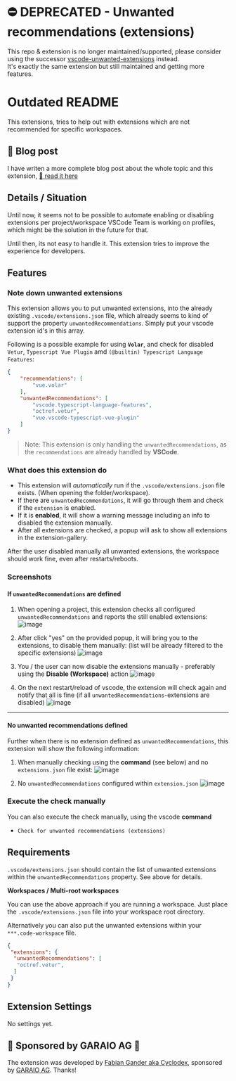 # ⛔️ DEPRECATED - Unwanted recommendations (extensions)

This repo & extension is no longer maintained/supported, please consider using the successor [vscode-unwanted-extensions](https://github.com/SoulcodeAgency/vscode-unwanted-extensions) instead.  
It's exactly the same extension but still maintained and getting more features.

# Outdated README

This extensions, tries to help out with extensions which are not recommended for specific workspaces.

## 📖 Blog post

I have writen a more complete blog post about the whole topic and this extension, [👀 read it here](https://www.garaio.com/blog/vscode-extensions-unwanted-recommendations)

## Details / Situation

Until now, it seems not to be possible to automate enabling or disabling extensions per project/workspace
VSCode Team is working on profiles, which might be the solution in the future for that.

Until then, its not easy to handle it. This extension tries to improve the experience for developers.

## Features

### Note down unwanted extensions

This extension allows you to put unwanted extensions, into the already existing `.vscode/extensions.json` file, which already seems to kind of support the property `unwantedRecommendations`. Simply put your vscode extension id's in this array.

Following is a possible example for using **`Volar`**, and check for disabled `Vetur`, `Typescript Vue Plugin` amd `(@builtin) Typescript Language Features`:

```json
{
    "recommendations": [
        "vue.volar"
    ],
    "unwantedRecommendations": [
        "vscode.typescript-language-features",
        "octref.vetur",
        "vue.vscode-typescript-vue-plugin"
    ]
}
```

> Note: This extension is only handling the `unwantedRecommendations`, as the `recommendations` are already handled by **VSCode**.

### What does this extension do

* This extension will *automatically* run if the `.vscode/extensions.json` file exists. (When opening the folder/workspace).
* If there are `unwantedRecommendations`, it will go through them and check if the `extension` is enabled.
* If it is **enabled**, it will show a warning message including an info to disabled the extension manually.
* After all extensions are checked, a popup will ask to show all extensions in the extension-gallery.

After the user disabled manually all unwanted extensions, the workspace should work fine, even after restarts/reboots.

<!-- For example if there is an image subfolder under your extension project workspace:

\!\[feature X\]\(images/feature-x.png\)

> Tip: Many popular extensions utilize animations. This is an excellent way to show off your extension! We recommend short, focused animations that are easy to follow. -->

### Screenshots

#### If `unwantedRecommendations` are defined

1. When opening a project, this extension checks all configured `unwantedRecommendations` and reports the still enabled extensions:
![image](https://user-images.githubusercontent.com/840929/211357086-5c4428ac-d849-4fd4-b178-68e84a513e0b.png)

1. After click "yes" on the provided popup, it will bring you to the extensions, to disable them manually: (list will be already filtered to the specific extensions)
![image](https://user-images.githubusercontent.com/840929/211357256-536e539e-c6e0-4e3a-9419-a9412304faf2.png)

1. You / the user can now disable the extensions manually - preferably using the **Disable (Workspace)** action
![image](https://user-images.githubusercontent.com/840929/211357536-c6de209c-f52d-4ff8-b1b8-5e5349de04b0.png)

1. On the next restart/reload of vscode, the extension will check again and notify that all is fine (if all `unwantedRecommendations`-extensions are disabled)
![image](https://user-images.githubusercontent.com/840929/211357704-63f4c7f0-f393-4155-abe7-0798f3d5fe77.png)

----

#### No unwanted recommendations defined

Further when there is no extension defined as `unwantedRecommendations`, this extension will show the following information:

1. When manually checking using the **command** (see below) and no `extensions.json` file exist:
![image](https://user-images.githubusercontent.com/840929/211356852-d2d72204-4ae8-4514-a86b-e5ac5660d2b6.png)

1. No `unwantedRecommendations` configured within `extension.json`
![image](https://user-images.githubusercontent.com/840929/211356601-e160749a-4da4-4fe9-8ec1-c6f35639f93e.png)

### Execute the check manually

You can also execute the check manually, using the vscode **command**

* `Check for unwanted recommendations (extensions)`

## Requirements

`.vscode/extensions.json` should contain the list of unwanted extensions within the `unwantedRecommendations` property. See above for details.

**Workspaces / Multi-root workspaces**

You can use the above approach if you are running a workspace.
Just place the `.vscode/extensions.json` file into your workspace root directory.

Alternatively you can also put the unwanted extensions within your `***.code-workspace` file.

```json
{
 "extensions": {
  "unwantedRecommendations": [
   "octref.vetur",
  ]
 }
}
```

## Extension Settings

No settings yet.

## 🎉 Sponsored by GARAIO AG 🎉

The extension was developed by [Fabian Gander aka Cyclodex](https://github.com/Cyclodex), sponsored by [GARAIO AG](https://www.garaio.com). Thanks!
